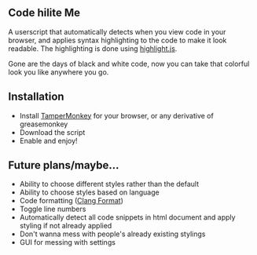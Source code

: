 ## Code hilite Me

A userscript that automatically detects when you view code in your browser, and applies 
syntax highlighting to the code to make it look readable. The highlighting is done using
[highlight.js](https://highlightjs.org/).

Gone are the days of black and white code, now you can take that colorful look you like
anywhere you go.

## Installation
- Install [TamperMonkey](https://tampermonkey.net/) for your browser, or any derivative of greasemonkey
- Download the script
- Enable and enjoy!

## Future plans/maybe...
- Ability to choose different styles rather than the default
- Ability to choose styles based on language
- Code formatting ([Clang Format](http://clang.llvm.org/docs/ClangFormat.html))
- Toggle line numbers
- Automatically detect all code snippets in html document and apply styling
if not already applied
 - Don't wanna mess with people's already existing stylings
- GUI for messing with settings